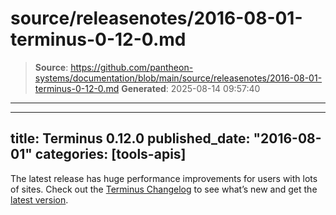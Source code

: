 # source/releasenotes/2016-08-01-terminus-0-12-0.md

> **Source**: https://github.com/pantheon-systems/documentation/blob/main/source/releasenotes/2016-08-01-terminus-0-12-0.md
> **Generated**: 2025-08-14 09:57:40

---

---
title: Terminus 0.12.0
published_date: "2016-08-01"
categories: [tools-apis]
---
The latest release has huge performance improvements for users with lots of sites. Check out the [Terminus Changelog](https://github.com/pantheon-systems/cli/blob/master/CHANGELOG.md) to see what’s new and get the [latest version](https://github.com/pantheon-systems/cli/releases).
